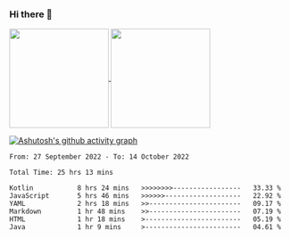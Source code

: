 ### Hi there 👋

<a href="https://github.com/search?o=desc&q=author%3Abushiyi&s=committer-date&type=Commits">
  <img align="center" height = "178" src="https://github-readme-stats.vercel.app/api?username=bushiyi&count_private=true&show_icons=true&theme=noctis_minimus&hide=contribs&include_all_commits=true" />
</a>
<a href="https://github.com/bushiyi?tab=repositories">
  <img align="center" height = "178" src="https://github-readme-stats.vercel.app/api/top-langs/?username=bushiyi&count_private=true&theme=noctis_minimus" />
</a>

[![Ashutosh's github activity graph](https://activity-graph.herokuapp.com/graph?username=bushiyi&theme=react&bg_color=1B2932&point=698B69&line=698B69)](https://github.com/ashutosh00710/github-readme-activity-graph)


<!--START_SECTION:waka-->

```text
From: 27 September 2022 - To: 14 October 2022

Total Time: 25 hrs 13 mins

Kotlin           8 hrs 24 mins   >>>>>>>>-----------------   33.33 %
JavaScript       5 hrs 46 mins   >>>>>>-------------------   22.92 %
YAML             2 hrs 18 mins   >>-----------------------   09.17 %
Markdown         1 hr 48 mins    >>-----------------------   07.19 %
HTML             1 hr 18 mins    >------------------------   05.19 %
Java             1 hr 9 mins     >------------------------   04.61 %
```

<!--END_SECTION:waka-->

